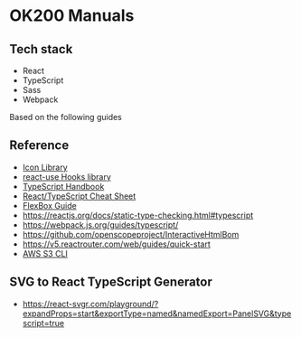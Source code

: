 # OK200 Manuals

## Tech stack
- React
- TypeScript
- Sass
- Webpack

Based on the following guides

## Reference
- [Icon Library](https://react-icons.github.io/react-icons)
- [react-use Hooks library](https://github.com/streamich/react-use)
- [TypeScript Handbook](https://www.typescriptlang.org/docs/handbook/intro.html)
- [React/TypeScript Cheat Sheet](https://react-typescript-cheatsheet.netlify.app/docs/basic/setup)
- [FlexBox Guide](https://css-tricks.com/snippets/css/a-guide-to-flexbox/)
- https://reactjs.org/docs/static-type-checking.html#typescript
- https://webpack.js.org/guides/typescript/
- https://github.com/openscopeproject/InteractiveHtmlBom
- https://v5.reactrouter.com/web/guides/quick-start
- [AWS S3 CLI](https://docs.aws.amazon.com/cli/latest/reference/s3/cp.html)

## SVG to React TypeScript Generator
- https://react-svgr.com/playground/?expandProps=start&exportType=named&namedExport=PanelSVG&typescript=true